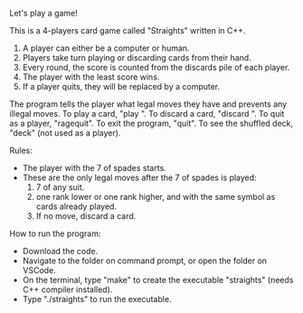 Let's play a game!

This is a 4-players card game called "Straights" written in C++.
1. A player can either be a computer or human.
2. Players take turn playing or discarding cards from their hand.
3. Every round, the score is counted from the discards pile of each player.
4. The player with the least score wins.
5. If a player quits, they will be replaced by a computer.

The program tells the player what legal moves they have and prevents any illegal moves.
To play a card, "play <card>".
To discard a card, "discard <card>".
To quit as a player, "ragequit".
To exit the program, "quit".
To see the shuffled deck, "deck" (not used as a player).

Rules:
- The player with the 7 of spades starts.
- These are the only legal moves after the 7 of spades is played:
  1. 7 of any suit.
  2. one rank lower or one rank higher, and with the same symbol as cards already played.
  3. If no move, discard a card.
  
How to run the program:
- Download the code.
- Navigate to the folder on command prompt, or open the folder on VSCode.
- On the terminal, type "make" to create the executable "straights" (needs C++ compiler installed).
- Type "./straights" to run the executable.
